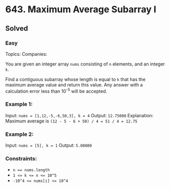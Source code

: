 # 643. Maximum Average Subarray I
## Solved
### Easy

Topics:
Companies:

You are given an integer array `nums` consisting of `n` elements, and an integer `k`.

Find a contiguous subarray whose length is equal to `k` that has the maximum average value and return this value. Any answer with a calculation error less than 10<sup>-5</sup> will be accepted.

### Example 1:

Input: `nums = [1,12,-5,-6,50,3], k = 4`
Output: `12.75000`
Explanation: Maximum average is `(12 - 5 - 6 + 50) / 4 = 51 / 4 = 12.75`

### Example 2:

Input: `nums = [5], k = 1`
Output: `5.00000`

### Constraints:

* `n == nums.length`
* `1 <= k <= n <= 10^5`
* `-10^4 <= nums[i] <= 10^4`
